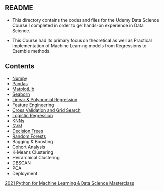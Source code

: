## README 

* This directory contains the codes and files for the Udemy Data Science Course I completed in order to get hands-on experience in Data Science.

* This Course had its primary focus on theoretical as well as Practical implementation of Machine Learning models from Regressions to Esemble methods.

## Contents
* [Numpy](https://github.com/ravi0531rp/DataScienceComplete/blob/master/Data_Science_ML_Based/001.%20Numpy%20Codes.ipynb)
* [Pandas](https://github.com/ravi0531rp/DataScienceComplete/blob/master/Data_Science_ML_Based/002.%20Pandas%20Codes.ipynb)
* [MatplotLib](https://github.com/ravi0531rp/DataScienceComplete/blob/master/Data_Science_ML_Based/003.%20Matplotlib%20Codes.ipynb)
* [Seaborn](https://github.com/ravi0531rp/DataScienceComplete/blob/master/Data_Science_ML_Based/004.%20Seaborn%20Codes.ipynb)
* [Linear & Polynomial Regression](https://github.com/ravi0531rp/DataScienceComplete/blob/master/Data_Science_ML_Based/005.%20Linear%20Regression.ipynb)
* [Feature Engineering](https://github.com/ravi0531rp/DataScienceComplete/blob/master/Data_Science_ML_Based/006.%20Feature%20Engineering.ipynb)
* [Cross Validation and Grid Search](https://github.com/ravi0531rp/DataScienceComplete/blob/master/Data_Science_ML_Based/007.%20Cross%20Validation%20and%20Grid%20Search.ipynb)
* [Logistic Regression](https://github.com/ravi0531rp/DataScienceComplete/blob/master/Data_Science_ML_Based/008.%20Logistic%20Regression.ipynb)
* [KNNs](https://github.com/ravi0531rp/DataScienceComplete/blob/master/Data_Science_ML_Based/009.%20KNNs.ipynb)
* [SVM](https://github.com/ravi0531rp/DataScienceComplete/blob/master/Data_Science_ML_Based/010.%20SVMs.ipynb)
* [Decision Trees](https://github.com/ravi0531rp/DataScienceComplete/blob/master/Data_Science_ML_Based/011.%20Decision%20Trees.ipynb)
* [Random Forests](https://github.com/ravi0531rp/DataScienceComplete/blob/master/Data_Science_ML_Based/012.%20Random%20Forests.ipynb)
* Bagging & Boosting
* Cohort Analysis
* K-Means Clustering
* Heirarchical Clustering
* DBSCAN
* PCA
* Deployment

<a href="https://udemy.com/course-dashboard-redirect/?course_id=2769460"> 2021 Python for Machine Learning & Data Science Masterclass </a>
